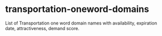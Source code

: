 # transportation-oneword-domains
List of Transportation one word domain names with availability, expiration date, attractiveness, demand score.
